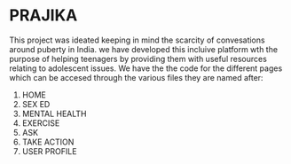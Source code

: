 # PRAJIKA
This project was ideated keeping in mind the scarcity of convesations around puberty in India. we have developed this incluive platform wth the purpose of helping teenagers by providing them with useful resources relating to adolescent issues.
We have the the code for the different pages which can be accesed through the various files they are named after:
1. HOME
2. SEX ED
3. MENTAL HEALTH
4. EXERCISE
5. ASK
6. TAKE ACTION
7. USER PROFILE
